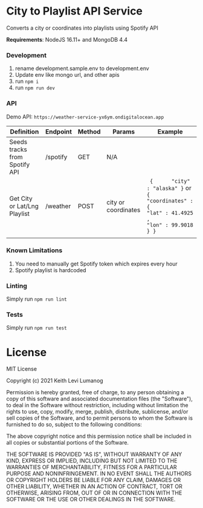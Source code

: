 # City to Playlist API Service

Converts a city or coordinates into playlists using Spotify API

**Requirements**: NodeJS 16.11+ and MongoDB 4.4

### Development

1. rename development.sample.env to development.env
2. Update env like mongo url, and other apis
3. run `npm i`
4. run `npm run dev`

### API

Demo API: `https://weather-service-yx6ym.ondigitalocean.app`

| Definition                    | Endpoint | Method | Params              | Example                                                                                                       |
|-------------------------------|----------|--------|---------------------|---------------------------------------------------------------------------------------------------------------|
| Seeds tracks from Spotify API | /spotify | GET    | N/A                 | 	                                                                                                             |
| Get City or Lat/Lng Playlist  | /weather | POST   | city or coordinates |` {      "city" : "alaska" }` or `{      "coordinates" :{          "lat" : 41.4925 ,          "lon" : 99.9018 } }` |
| 	                             | 	        | 	      | 	                   | 	                                                                                                             |

### Known Limitations

1. You need to manually get Spotify token which expires every hour
2. Spotify playlist is hardcoded

### Linting

Simply run  `npm run lint`

### Tests

Simply run  `npm run test`

# License

MIT License

Copyright (c) 2021 Keith Levi Lumanog

Permission is hereby granted, free of charge, to any person obtaining a copy of this software and associated
documentation files (the "Software"), to deal in the Software without restriction, including without limitation the
rights to use, copy, modify, merge, publish, distribute, sublicense, and/or sell copies of the Software, and to permit
persons to whom the Software is furnished to do so, subject to the following conditions:

The above copyright notice and this permission notice shall be included in all copies or substantial portions of the
Software.

THE SOFTWARE IS PROVIDED "AS IS", WITHOUT WARRANTY OF ANY KIND, EXPRESS OR IMPLIED, INCLUDING BUT NOT LIMITED TO THE
WARRANTIES OF MERCHANTABILITY, FITNESS FOR A PARTICULAR PURPOSE AND NONINFRINGEMENT. IN NO EVENT SHALL THE AUTHORS OR
COPYRIGHT HOLDERS BE LIABLE FOR ANY CLAIM, DAMAGES OR OTHER LIABILITY, WHETHER IN AN ACTION OF CONTRACT, TORT OR
OTHERWISE, ARISING FROM, OUT OF OR IN CONNECTION WITH THE SOFTWARE OR THE USE OR OTHER DEALINGS IN THE SOFTWARE.

